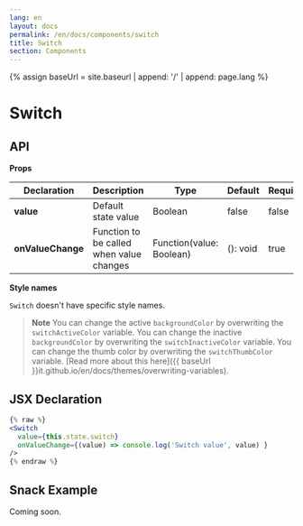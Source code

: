 ```yaml
---
lang: en
layout: docs
permalink: /en/docs/components/switch
title: Switch
section: Components
---
```

{% assign baseUrl = site.baseurl | append: '/' | append: page.lang %}

# Switch

## API

**Props**

| Declaration  | Description  | Type  | Default  | Required |
|--------------|--------------|-------|----------|----------|
| **value** | Default state value | Boolean | false | false |
| **onValueChange** | Function to be called when value changes | Function(value: Boolean) | (): void | true | 

**Style names**

`Switch` doesn't have specific style names.

> **Note**
> You can change the active `backgroundColor` by overwriting the `switchActiveColor` variable.
> You can change the inactive `backgroundColor` by overwriting the `switchInactiveColor` variable.
> You can change the thumb color by overwriting the `switchThumbColor` variable.
> [Read more about this here]({{ baseUrl }}it.github.io/en/docs/themes/overwriting-variables).

## JSX Declaration

``` jsx
{% raw %}
<Switch
  value={this.state.switch}
  onValueChange={(value) => console.log('Switch value', value) }
/>
{% endraw %}
```

## Snack Example

Coming soon.
